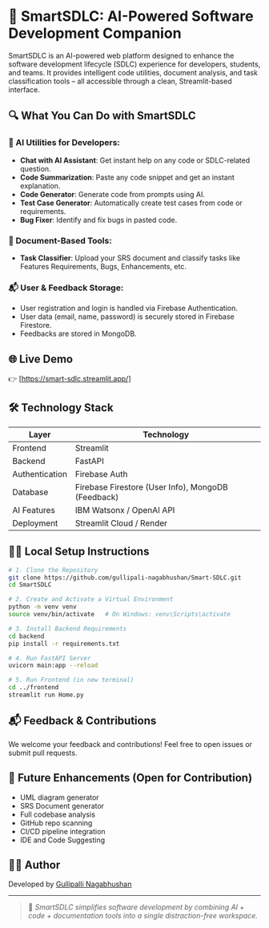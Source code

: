 # 🚀 SmartSDLC: AI-Powered Software Development Companion

SmartSDLC is an AI-powered web platform designed to enhance the software development lifecycle (SDLC) experience for developers, students, and teams. It provides intelligent code utilities, document analysis, and task classification tools – all accessible through a clean, Streamlit-based interface.

## 🔍 What You Can Do with SmartSDLC

### 🤖 AI Utilities for Developers:
- **Chat with AI Assistant**: Get instant help on any code or SDLC-related question.
- **Code Summarization**: Paste any code snippet and get an instant explanation.
- **Code Generator**: Generate code from prompts using AI.
- **Test Case Generator**: Automatically create test cases from code or requirements.
- **Bug Fixer**: Identify and fix bugs in pasted code.

### 📂 Document-Based Tools:
- **Task Classifier**: Upload your SRS document and classify tasks like Features Requirements, Bugs, Enhancements, etc.

### 📬 User & Feedback Storage:
- User registration and login is handled via Firebase Authentication.
- User data (email, name, password) is securely stored in Firebase Firestore.
- Feedbacks are stored in MongoDB.

## 🌐 Live Demo
👉 [https://smart-sdlc.streamlit.app/]

## 🛠️ Technology Stack

| Layer         | Technology                     |
|---------------|--------------------------------|
| Frontend      | Streamlit                      |
| Backend       | FastAPI                        |
| Authentication| Firebase Auth                  |
| Database      | Firebase Firestore (User Info), MongoDB (Feedback) |
| AI Features   | IBM Watsonx / OpenAI API       |
| Deployment    | Streamlit Cloud / Render       |

## 🧑‍💻 Local Setup Instructions

```bash
# 1. Clone the Repository
git clone https://github.com/gullipali-nagabhushan/Smart-SDLC.git
cd SmartSDLC

# 2. Create and Activate a Virtual Environment
python -m venv venv
source venv/bin/activate   # On Windows: venv\Scripts\activate

# 3. Install Backend Requirements
cd backend
pip install -r requirements.txt

# 4. Run FastAPI Server
uvicorn main:app --reload

# 5. Run Frontend (in new terminal)
cd ../frontend
streamlit run Home.py
```

## 📬 Feedback & Contributions
We welcome your feedback and contributions! Feel free to open issues or submit pull requests.

## 🔮 Future Enhancements (Open for Contribution)
- UML diagram generator
- SRS Document generator
- Full codebase analysis
- GitHub repo scanning
- CI/CD pipeline integration
- IDE and Code Suggesting

## 👨‍💻 Author
Developed by [Gullipalli Nagabhushan](https://github.com/gullipalli-nagabhushan)

---

> 🧠 _SmartSDLC simplifies software development by combining AI + code + documentation tools into a single distraction-free workspace._
